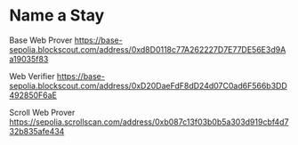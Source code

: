 # Name a Stay

Base
Web Prover
https://base-sepolia.blockscout.com/address/0xd8D0118c77A262227D7E77DE56E3d9Aa19035f83

Web Verifier
https://base-sepolia.blockscout.com/address/0xD20DaeFdF8dD24d07C0ad6F566b3DD492850F6aE


Scroll
Web Prover
https://sepolia.scrollscan.com/address/0xb087c13f03b0b5a303d919cbf4d732b835afe434

